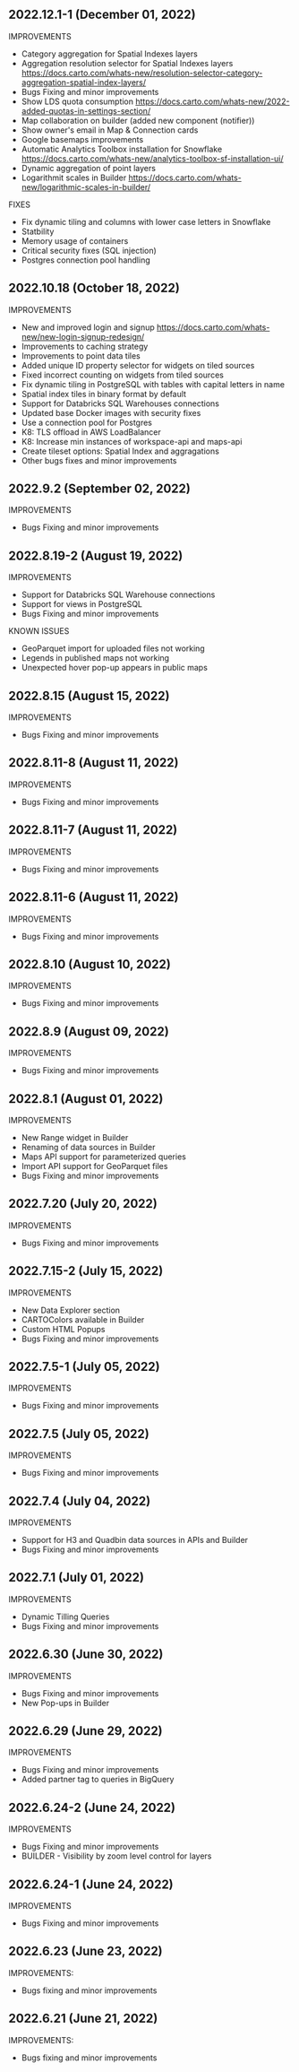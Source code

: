 ## 2022.12.1-1 (December 01, 2022)
IMPROVEMENTS

+ Category aggregation for Spatial Indexes layers
+ Aggregation resolution selector for Spatial Indexes layers https://docs.carto.com/whats-new/resolution-selector-category-aggregation-spatial-index-layers/
+ Bugs Fixing and minor improvements
+ Show LDS quota consumption https://docs.carto.com/whats-new/2022-added-quotas-in-settings-section/
+ Map collaboration on builder (added new component (notifier))
+ Show owner's email in Map & Connection cards
+ Google basemaps improvements
+ Automatic Analytics Toolbox installation for Snowflake  https://docs.carto.com/whats-new/analytics-toolbox-sf-installation-ui/
+ Dynamic aggregation of point layers
+ Logarithmit scales in Builder https://docs.carto.com/whats-new/logarithmic-scales-in-builder/

FIXES
+ Fix dynamic tiling and columns with lower case letters in Snowflake 
+ Statbility
+ Memory usage of containers
+ Critical security fixes (SQL injection)
+ Postgres connection pool handling

## 2022.10.18 (October 18, 2022)
IMPROVEMENTS

+ New and improved login and signup https://docs.carto.com/whats-new/new-login-signup-redesign/
+ Improvements to caching strategy
+ Improvements to point data tiles
+ Added unique ID property selector for widgets on tiled sources
+ Fixed incorrect counting on widgets from tiled sources
+ Fix dynamic tiling in PostgreSQL with tables with capital letters in name
+ Spatial index tiles in binary format by default
+ Support for Databricks SQL Warehouses connections
+ Updated base Docker images with security fixes
+ Use a connection pool for Postgres
+ K8: TLS offload in AWS LoadBalancer
+ K8: Increase min instances of workspace-api and maps-api
+ Create tileset options: Spatial Index and aggragations
+ Other bugs fixes and minor improvements

## 2022.9.2 (September 02, 2022)
IMPROVEMENTS
+ Bugs Fixing and minor improvements

## 2022.8.19-2 (August 19, 2022)
IMPROVEMENTS
+ Support for Databricks SQL Warehouse connections
+ Support for views in PostgreSQL
+ Bugs Fixing and minor improvements

KNOWN ISSUES
+ GeoParquet import for uploaded files not working
+ Legends in published maps not working
+ Unexpected hover pop-up appears in public maps

## 2022.8.15 (August 15, 2022)
IMPROVEMENTS
+ Bugs Fixing and minor improvements

## 2022.8.11-8 (August 11, 2022)
IMPROVEMENTS
+ Bugs Fixing and minor improvements

## 2022.8.11-7 (August 11, 2022)
IMPROVEMENTS
+ Bugs Fixing and minor improvements

## 2022.8.11-6 (August 11, 2022)
IMPROVEMENTS
+ Bugs Fixing and minor improvements

## 2022.8.10 (August 10, 2022)
IMPROVEMENTS
+ Bugs Fixing and minor improvements

## 2022.8.9 (August 09, 2022)
IMPROVEMENTS
+ Bugs Fixing and minor improvements

## 2022.8.1 (August 01, 2022)
IMPROVEMENTS
+ New Range widget in Builder
+ Renaming of data sources in Builder
+ Maps API support for parameterized queries
+ Import API support for GeoParquet files
+ Bugs Fixing and minor improvements

## 2022.7.20 (July 20, 2022)
IMPROVEMENTS
+ Bugs Fixing and minor improvements

## 2022.7.15-2 (July 15, 2022)
IMPROVEMENTS
+ New Data Explorer section
+ CARTOColors available in Builder
+ Custom HTML Popups
+ Bugs Fixing and minor improvements

## 2022.7.5-1 (July 05, 2022)
IMPROVEMENTS
+ Bugs Fixing and minor improvements

## 2022.7.5 (July 05, 2022)
IMPROVEMENTS
+ Bugs Fixing and minor improvements

## 2022.7.4 (July 04, 2022)
IMPROVEMENTS
+ Support for H3 and Quadbin data sources in APIs and Builder
+ Bugs Fixing and minor improvements

## 2022.7.1 (July 01, 2022)
IMPROVEMENTS
+ Dynamic Tilling Queries
+ Bugs Fixing and minor improvements

## 2022.6.30 (June 30, 2022)
IMPROVEMENTS
+ Bugs Fixing and minor improvements
+ New Pop-ups in Builder

## 2022.6.29 (June 29, 2022)
IMPROVEMENTS
+ Bugs Fixing and minor improvements
+ Added partner tag to queries in BigQuery

## 2022.6.24-2 (June 24, 2022)
IMPROVEMENTS
+ Bugs Fixing and minor improvements
+ BUILDER - Visibility by zoom level control for layers

## 2022.6.24-1 (June 24, 2022)
IMPROVEMENTS
+ Bugs Fixing and minor improvements

## 2022.6.23 (June 23, 2022)
IMPROVEMENTS:
- Bugs fixing and minor improvements

## 2022.6.21 (June 21, 2022)
IMPROVEMENTS:
- Bugs fixing and minor improvements
